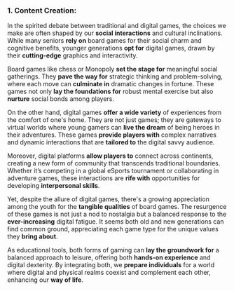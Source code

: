 ### 1. Content Creation:

In the spirited debate between traditional and digital games, the choices we make are often shaped by our **social interactions** and cultural inclinations. While many seniors **rely on** board games for their social charm and cognitive benefits, younger generations **opt for** digital games, drawn by their **cutting-edge** graphics and interactivity.

Board games like chess or Monopoly **set the stage for** meaningful social gatherings. They **pave the way for** strategic thinking and problem-solving, where each move can **culminate in** dramatic changes in fortune. These games not only **lay the foundations for** robust mental exercise but also **nurture** social bonds among players.

On the other hand, digital games **offer a wide variety** of experiences from the comfort of one's home. They are not just games; they are gateways to virtual worlds where young gamers can **live the dream** of being heroes in their adventures. These games **provide players with** complex narratives and dynamic interactions that are **tailored to** the digital savvy audience.

Moreover, digital platforms **allow players to** connect across continents, creating a new form of community that transcends traditional boundaries. Whether it’s competing in a global eSports tournament or collaborating in adventure games, these interactions are **rife with** opportunities for developing **interpersonal skills**.

Yet, despite the allure of digital games, there's a growing appreciation among the youth for the **tangible qualities** of board games. The resurgence of these games is not just a nod to nostalgia but a balanced response to the **ever-increasing** digital fatigue. It seems both old and new generations can find common ground, appreciating each game type for the unique values they **bring about**.

As educational tools, both forms of gaming can **lay the groundwork for** a balanced approach to leisure, offering both **hands-on experience** and digital dexterity. By integrating both, we **prepare individuals** for a world where digital and physical realms coexist and complement each other, enhancing our **way of life**.